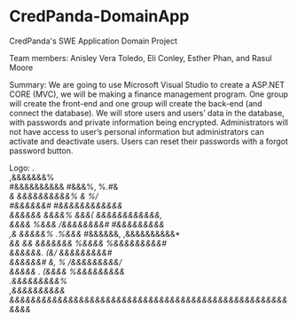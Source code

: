 # CredPanda-DomainApp
CredPanda's SWE Application Domain Project 

Team members: 
Anisley Vera Toledo, Eli Conley, Esther Phan, and Rasul Moore

Summary:
We are going to use Microsoft Visual Studio to create a ASP.NET CORE (MVC), we will be making a finance management program. One group will create the front-end and one group will create the back-end (and connect the database). We will store users and users’ data in the database, with passwords and private information being encrypted. Administrators will not have access to user’s personal information but administrators can activate and deactivate users. Users can reset their passwords with a forgot password button.

Logo:
                                                                              .                                                                       
                                                                          ,&&&&&&&%                                                                   
                                                                         #&&&&&&&&&&       #&&&%,   %.#&                                              
                                                                                  *&     &&&&&&&&&&%  & %/                                            
                                                    #&&&&&&#                            #&&&&&&&&&&&&                                                 
                                                   &&&&&&                &&&&% &&&(      &&&&&&&&&&&&,                                                
                                                   &&&&      %&&&          /&&&&&&&&#      #&&&&&&&&&                                                 
                                                    ,&     &&&&&%    .%&&&*   #&&&&&&,   ,&&&&&&&&&&*                                                 
                                                         *&&  &&   &&&&&&&      %&&&&    %&&&&&&&&&#                                                  
                                                         &&&&&&.      (&/               *&&&&&&&&&#                                                   
                                                         &&&&&&#        &,   %         /&&&&&&&&&/                                                    
                                                          &&&&&     . (&&&&*          %&&&&&&&&&                                                      
                                                                                    .&&&&&&&&&%                                                       
                                                                                  ,&&&&&&&&&&                                                         
                                              &&&&&&&&&&&&&&&&&&&&&&&&&&&&&&&&&&&&&&&&&&&&&&&&&&&&&&&&*                  
